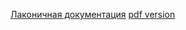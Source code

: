 [Лаконичная документация](https://postman-quick-reference-guide.readthedocs.io/en/latest/cheatsheet.html)
	[pdf version](https://postman-quick-reference-guide.readthedocs.io/_/downloads/en/latest/pdf/)
